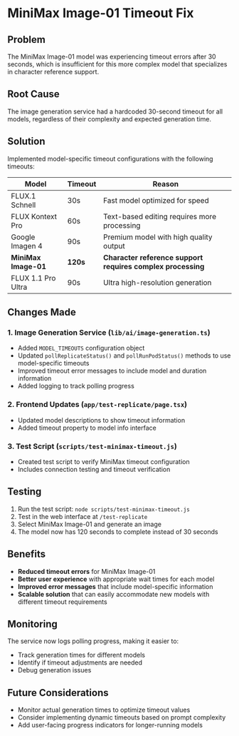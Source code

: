 # MiniMax Image-01 Timeout Fix

## Problem

The MiniMax Image-01 model was experiencing timeout errors after 30 seconds, which is insufficient for this more complex model that specializes in character reference support.

## Root Cause

The image generation service had a hardcoded 30-second timeout for all models, regardless of their complexity and expected generation time.

## Solution

Implemented model-specific timeout configurations with the following timeouts:

| Model                | Timeout  | Reason                                                      |
| -------------------- | -------- | ----------------------------------------------------------- |
| FLUX.1 Schnell       | 30s      | Fast model optimized for speed                              |
| FLUX Kontext Pro     | 60s      | Text-based editing requires more processing                 |
| Google Imagen 4      | 90s      | Premium model with high quality output                      |
| **MiniMax Image-01** | **120s** | **Character reference support requires complex processing** |
| FLUX 1.1 Pro Ultra   | 90s      | Ultra high-resolution generation                            |

## Changes Made

### 1. Image Generation Service (`lib/ai/image-generation.ts`)

- Added `MODEL_TIMEOUTS` configuration object
- Updated `pollReplicateStatus()` and `pollRunPodStatus()` methods to use model-specific timeouts
- Improved timeout error messages to include model and duration information
- Added logging to track polling progress

### 2. Frontend Updates (`app/test-replicate/page.tsx`)

- Updated model descriptions to show timeout information
- Added timeout property to model info interface

### 3. Test Script (`scripts/test-minimax-timeout.js`)

- Created test script to verify MiniMax timeout configuration
- Includes connection testing and timeout verification

## Testing

1. Run the test script: `node scripts/test-minimax-timeout.js`
2. Test in the web interface at `/test-replicate`
3. Select MiniMax Image-01 and generate an image
4. The model now has 120 seconds to complete instead of 30 seconds

## Benefits

- **Reduced timeout errors** for MiniMax Image-01
- **Better user experience** with appropriate wait times for each model
- **Improved error messages** that include model-specific information
- **Scalable solution** that can easily accommodate new models with different timeout requirements

## Monitoring

The service now logs polling progress, making it easier to:

- Track generation times for different models
- Identify if timeout adjustments are needed
- Debug generation issues

## Future Considerations

- Monitor actual generation times to optimize timeout values
- Consider implementing dynamic timeouts based on prompt complexity
- Add user-facing progress indicators for longer-running models
